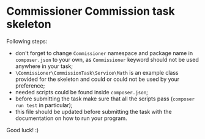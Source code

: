 # Commissioner Commission task skeleton

Following steps:
- don't forget to change `Commissioner` namespace and package name in `composer.json`
 to your own, as `Commissioner` keyword should not be used anywhere in your task;
- `\Commissioner\CommissionTask\Service\Math` is an example class provided for the skeleton and could or could not be used by your preference;
- needed scripts could be found inside `composer.json`;
- before submitting the task make sure that all the scripts pass (`composer run test` in particular);
- this file should be updated before submitting the task with the documentation on how to run your program.

Good luck! :) 
